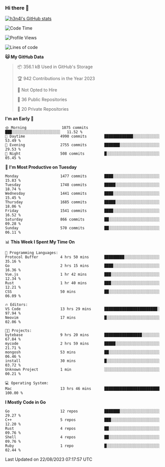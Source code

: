 ### Hi there 👋

[![h3n4l's GitHub stats](https://github-readme-stats.vercel.app/api?username=h3n4l&count_private=true&show_icons=true&theme=radical)](https://github.com/h3n4l/github-readme-stats)

<!--START_SECTION:waka-->
![Code Time](http://img.shields.io/badge/Code%20Time-1%2C512%20hrs%2047%20mins-blue)

![Profile Views](http://img.shields.io/badge/Profile%20Views-3-blue)

![Lines of code](https://img.shields.io/badge/From%20Hello%20World%20I%27ve%20Written-2.7%20million%20lines%20of%20code-blue)

**🐱 My GitHub Data** 

> 📦 356.1 kB Used in GitHub's Storage 
 > 
> 🏆 942 Contributions in the Year 2023
 > 
> 🚫 Not Opted to Hire
 > 
> 📜 36 Public Repositories 
 > 
> 🔑 20 Private Repositories 
 > 
**I'm an Early 🐤** 

```text
🌞 Morning                1075 commits        ███░░░░░░░░░░░░░░░░░░░░░░   11.52 % 
🌆 Daytime                4990 commits        █████████████░░░░░░░░░░░░   53.49 % 
🌃 Evening                2755 commits        ███████░░░░░░░░░░░░░░░░░░   29.53 % 
🌙 Night                  508 commits         █░░░░░░░░░░░░░░░░░░░░░░░░   05.45 % 
```
📅 **I'm Most Productive on Tuesday** 

```text
Monday                   1477 commits        ████░░░░░░░░░░░░░░░░░░░░░   15.83 % 
Tuesday                  1748 commits        █████░░░░░░░░░░░░░░░░░░░░   18.74 % 
Wednesday                1441 commits        ████░░░░░░░░░░░░░░░░░░░░░   15.45 % 
Thursday                 1685 commits        █████░░░░░░░░░░░░░░░░░░░░   18.06 % 
Friday                   1541 commits        ████░░░░░░░░░░░░░░░░░░░░░   16.52 % 
Saturday                 866 commits         ██░░░░░░░░░░░░░░░░░░░░░░░   09.28 % 
Sunday                   570 commits         ██░░░░░░░░░░░░░░░░░░░░░░░   06.11 % 
```


📊 **This Week I Spent My Time On** 

```text
💬 Programming Languages: 
Protocol Buffer          4 hrs 50 mins       █████████░░░░░░░░░░░░░░░░   35.16 % 
Go                       2 hrs 15 mins       ████░░░░░░░░░░░░░░░░░░░░░   16.36 % 
Vue.js                   1 hr 42 mins        ███░░░░░░░░░░░░░░░░░░░░░░   12.34 % 
Rust                     1 hr 40 mins        ███░░░░░░░░░░░░░░░░░░░░░░   12.21 % 
CSS                      50 mins             ██░░░░░░░░░░░░░░░░░░░░░░░   06.09 % 

🔥 Editors: 
VS Code                  13 hrs 29 mins      ████████████████████████░   97.94 % 
Neovim                   17 mins             █░░░░░░░░░░░░░░░░░░░░░░░░   02.06 % 

🐱‍💻 Projects: 
bytebase                 9 hrs 20 mins       █████████████████░░░░░░░░   67.84 % 
mycode                   2 hrs 59 mins       █████░░░░░░░░░░░░░░░░░░░░   21.71 % 
mongosh                  53 mins             ██░░░░░░░░░░░░░░░░░░░░░░░   06.46 % 
install                  30 mins             █░░░░░░░░░░░░░░░░░░░░░░░░   03.72 % 
Unknown Project          1 min               ░░░░░░░░░░░░░░░░░░░░░░░░░   00.21 % 

💻 Operating System: 
Mac                      13 hrs 46 mins      █████████████████████████   100.00 % 
```

**I Mostly Code in Go** 

```text
Go                       12 repos            ███████░░░░░░░░░░░░░░░░░░   29.27 % 
C++                      5 repos             ███░░░░░░░░░░░░░░░░░░░░░░   12.20 % 
Rust                     4 repos             ██░░░░░░░░░░░░░░░░░░░░░░░   09.76 % 
Shell                    4 repos             ██░░░░░░░░░░░░░░░░░░░░░░░   09.76 % 
Ruby                     1 repo              █░░░░░░░░░░░░░░░░░░░░░░░░   02.44 % 
```




 Last Updated on 22/08/2023 07:17:57 UTC
<!--END_SECTION:waka-->


